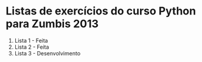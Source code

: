 Listas de exercícios do curso Python para Zumbis 2013
==================
1. Lista 1 - Feita
2. Lista 2 - Feita
3. Lista 3 - Desenvolvimento